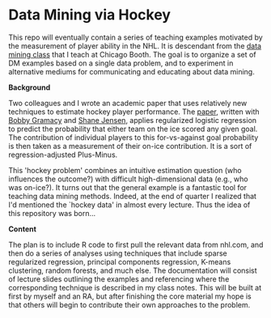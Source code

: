 Data Mining via Hockey
======

This repo will eventually contain a series of teaching examples motivated by the measurement of player ability in the NHL.  It is descendant from the <a href="http://faculty.chicagobooth.edu/matt.taddy/teaching">data mining class</a> that I teach at Chicago Booth.  The goal is to organize a set of DM examples based on a single data problem, and to experiment in alternative mediums for communicating and educating about data mining.

<strong> Background </strong>

Two colleagues and I wrote an academic paper that uses relatively new techniques to estimate hockey player performance.  The <a href="http://arxiv.org/abs/1209.5026">paper</a>, written with 
<a href="http://faculty.chicagobooth.edu/robert.gramacy">Bobby Gramacy</a> and <a href="http://www-stat.wharton.upenn.edu/~stjensen">Shane Jensen</a>, applies regularized logistic regression to predict the probability that either team on the ice scored any given goal.  The contribution of individual players to this for-vs-against goal probability is then taken as a measurement of their on-ice contribution.  It is a sort of regression-adjusted Plus-Minus.

This 'hockey problem' combines an intuitive estimation question (who influences the outcome?) with difficult high-dimensional data (e.g., who was on-ice?).  It turns out that the general example is a fantastic tool for teaching data mining methods.  Indeed, at the end of quarter I realized that I'd mentioned the `hockey data' in almost every lecture.  Thus the idea of this repository was born...

<strong> Content </strong>

The plan is to include R code to first pull the relevant data from nhl.com, and then do a series of analyses using techniques that include sparse regularized regression, principal components regression, K-means clustering, random forests, and much else.  The documentation will consist of lecture slides outlining the examples and referencing where the corresponding technique is described in my class notes.  This will be built at first by myself and an RA, but after finishing the core material my hope is that others will begin to contribute their own approaches to the problem.
